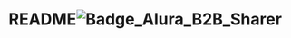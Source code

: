 # README![Badge_Alura_B2B_Sharer](https://user-images.githubusercontent.com/109704012/189131928-0b051f12-8c17-4f0e-9f32-3d40e70fc8ab.png)
